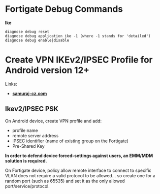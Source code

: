 # Fortigate Debug Commands

**Ike**
```
diagnose debug reset
diagnose debug application ike -1 (where -1 stands for 'detailed')
diagnose debug enable|disable 
```

# Create VPN IKEv2/IPSEC Profile for Android version 12+

Links:
- **[samuraj-cz.com](https://www.samuraj-cz.com/clanek/fortigate-ipsec-vpn-debug-a-problemy/)**

## Ikev2/IPSEC PSK
On Android device, create VPN profile and add:
- profile name
- remote server address
- IPSEC identifier (name of existing group on the Fortigate)
- Pre-Shared Key

**In order to defend device forced-settings against users, an EMM/MDM solution is required.**

On Fortigate device, policy allow remote interface to connect to specific VLAN does not require a valid protocol to be allowed... so create one for a random port (such as 65535) and set it as the only allowed port/service/protocol.
